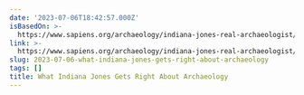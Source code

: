 ```yaml
---
date: '2023-07-06T18:42:57.000Z'
isBasedOn: >-
  https://www.sapiens.org/archaeology/indiana-jones-real-archaeologist/?utm_source=pocket-newtab
link: >-
  https://www.sapiens.org/archaeology/indiana-jones-real-archaeologist/?utm_source=pocket-newtab
slug: 2023-07-06-what-indiana-jones-gets-right-about-archaeology
tags: []
title: What Indiana Jones Gets Right About Archaeology
---
```



